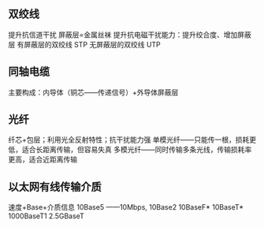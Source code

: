 


## 双绞线
提升抗信道干扰
屏蔽层=金属丝袜
提升抗电磁干扰能力：提升绞合度、增加屏蔽层
有屏蔽层的双绞线 STP
无屏蔽层的双绞线 UTP
## 同轴电缆
主要构成：内导体（铜芯——传递信号）+外导体屏蔽层
## 光纤
纤芯+包层；利用光全反射特性；抗干扰能力强
单模光纤——只能传一根，损耗更低，适合长距离传输，但容易失真
多模光纤——同时传输多条光线，传输损耗率更高，适合近距离传输

## 以太网有线传输介质
速度+Base+介质信息
10Base5 ——10Mbps,
10Base2
10BaseF* 
10BaseT*
1000BaseT1
2.5GBaseT
<!--stackedit_data:
eyJoaXN0b3J5IjpbMTcwNzczNjE4OCwyMDQwMjk3NjIyXX0=
-->